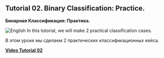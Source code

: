 ## Tutorial 02. Binary Classification: Practice.
**Бинарная Классификация: Практика.** 

![English](https://img.shields.io/badge/-English-green) In this tutorial, we will make 2 practical classification cases.

В этом уроке мы сделаем 2 практических классификационных кейса.

[**Video Tutorial 02**](https://youtu.be/RUG1PsKyBj8)
